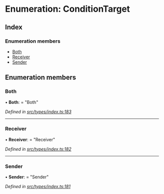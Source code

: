 # Enumeration: ConditionTarget

## Index

### Enumeration members

* [Both](conditiontarget.md#both)
* [Receiver](conditiontarget.md#receiver)
* [Sender](conditiontarget.md#sender)

## Enumeration members

###  Both

• **Both**: = "Both"

*Defined in [src/types/index.ts:183](https://github.com/PolymathNetwork/polymesh-sdk/blob/2085ef5/src/types/index.ts#L183)*

___

###  Receiver

• **Receiver**: = "Receiver"

*Defined in [src/types/index.ts:182](https://github.com/PolymathNetwork/polymesh-sdk/blob/2085ef5/src/types/index.ts#L182)*

___

###  Sender

• **Sender**: = "Sender"

*Defined in [src/types/index.ts:181](https://github.com/PolymathNetwork/polymesh-sdk/blob/2085ef5/src/types/index.ts#L181)*
